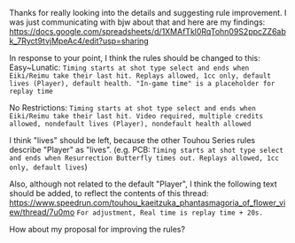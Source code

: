 Thanks for really looking into the details and suggesting rule improvement. I was just communicating with bjw about that and here are my findings: https://docs.google.com/spreadsheets/d/1XMAfTkl0RqTohn09S2ppcZZ6abk_7Ryct9tvjMpeAc4/edit?usp=sharing

In response to your point, I think the rules should be changed to this:
Easy~Lunatic:
```Timing starts at shot type select and ends when Eiki/Reimu take their last hit. Replays allowed, 1cc only, default lives (Player), default health. "In-game time" is a placeholder for replay time```

No Restrictions:
```Timing starts at shot type select and ends when Eiki/Reimu take their last hit. Video required, multiple credits allowed, nondefault lives (Player), nondefault health allowed```

I think "lives" should be left, because the other Touhou Series rules describe "Player" as "lives". (e.g. PCB: `Timing starts at shot type select and ends when Resurrection Butterfly times out. Replays allowed, 1cc only, default lives`)

Also, although not related to the default "Player", I think the following text should be added, to reflect the contents of this thread: https://www.speedrun.com/touhou_kaeitzuka_phantasmagoria_of_flower_view/thread/7u0mo
```For adjustment, Real time is replay time + 20s.```

How about my proposal for improving the rules?
